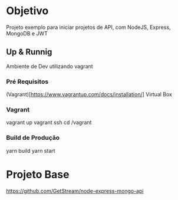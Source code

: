 # Objetivo

Projeto exemplo para iniciar projetos de API, com NodeJS, Express, MongoDB e JWT

## Up & Runnig

Ambiente de Dev utilizando vagrant

### Pré Requisitos
(Vagrant)[https://www.vagrantup.com/docs/installation/]
Virtual Box

### Vagrant
vagrant up
vagrant ssh
cd /vagrant

### Build de Produção
yarn build
yarn start

# Projeto Base
https://github.com/GetStream/node-express-mongo-api


